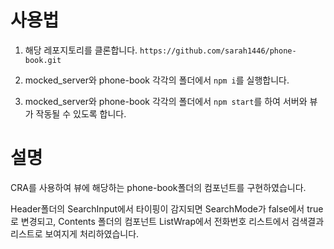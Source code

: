 # 사용법
1. 해당 레포지토리를 클론합니다.
`https://github.com/sarah1446/phone-book.git`

2. mocked_server와 phone-book 각각의 폴더에서 `npm i`를 실행합니다.

3. mocked_server와 phone-book 각각의 폴더에서 `npm start`를 하여 서버와 뷰가 작동될 수 있도록 합니다.

# 설명
CRA를 사용하여 뷰에 해당하는 phone-book폴더의 컴포넌트를 구현하였습니다.

Header폴더의 SearchInput에서 타이핑이 감지되면 SearchMode가 false에서 true로 변경되고, Contents 폴더의 컴포넌트 ListWrap에서 전화번호 리스트에서 검색결과 리스트로 보여지게 처리하였습니다.



